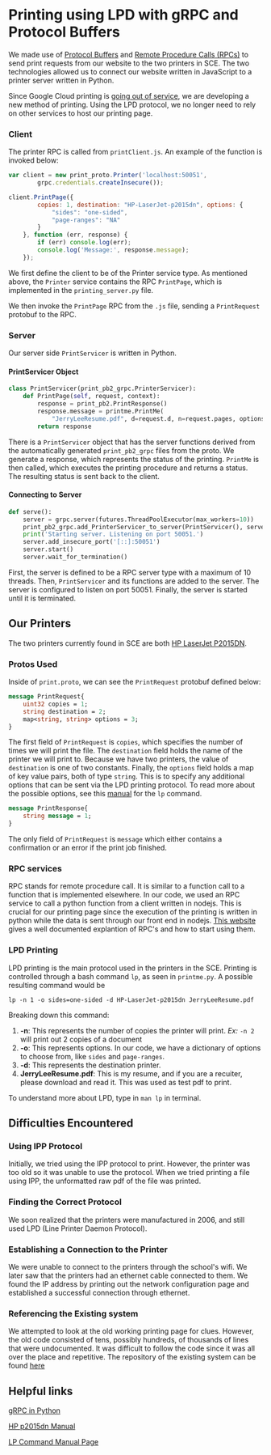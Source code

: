 # Printing using LPD with gRPC and Protocol Buffers
We made use of 
[Protocol Buffers](https://developers.google.com/protocol-buffers) and 
[Remote Procedure Calls (RPCs)](https://techterms.com/definition/rpc) to send 
print requests from our website to the two printers in SCE. The two 
technologies allowed us to connect our website written in JavaScript to a 
printer server written in Python.

Since Google Cloud printing is 
[going out of service](https://support.google.com/chrome/a/answer/9633006), 
we are developing a new method of printing. Using the LPD protocol, we no 
longer need to rely on other services to host our printing page.

### Client
The printer RPC is called from `printClient.js`. An example of the function 
is invoked below:

```js
var client = new print_proto.Printer('localhost:50051',
        grpc.credentials.createInsecure());

client.PrintPage({
        copies: 1, destination: "HP-LaserJet-p2015dn", options: {
            "sides": "one-sided",
            "page-ranges": "NA"
        }
    }, function (err, response) {
        if (err) console.log(err);
        console.log('Message:', response.message);
    });
```
We first define the client to be of the Printer service type. As mentioned 
above, the `Printer` service contains the RPC `PrintPage`, which is 
implemented in the `printing_server.py` file.

We then invoke the `PrintPage` RPC from the `.js` file, sending a 
`PrintRequest` protobuf to the RPC.


### Server
Our server side `PrintServicer` is written in Python. 

#### PrintServicer Object
```python
class PrintServicer(print_pb2_grpc.PrinterServicer):
    def PrintPage(self, request, context):
        response = print_pb2.PrintResponse()
        response.message = printme.PrintMe(
            "JerryLeeResume.pdf", d=request.d, n=request.pages, options=request.options)
        return response
```

There is a `PrintServicer` object that has the 
server functions derived from the automatically generated
`print_pb2_grpc` files from the proto. 
We generate a response, which represents the status of 
the printing. 
`PrintMe` is then called, which executes the printing procedure
and returns a status.
The resulting status is sent back to the client.

#### Connecting to Server
```python
def serve():
    server = grpc.server(futures.ThreadPoolExecutor(max_workers=10))
    print_pb2_grpc.add_PrinterServicer_to_server(PrintServicer(), server)
    print('Starting server. Listening on port 50051.')
    server.add_insecure_port('[::]:50051')
    server.start()
    server.wait_for_termination()
```
First, the server is defined to be a 
RPC server type with a maximum of 10 threads.
Then, `PrintServicer` and its functions are added to the server.
The server is configured to listen on port 50051.
Finally, the server is started until it is terminated. 

## Our Printers
The two printers currently found in SCE are both 
[HP LaserJet 
P2015DN](https://www.amazon.com/HP-CB368A-ABU-LaserJet-P2015DN/dp/B000JEDWTI).

### Protos Used
Inside of `print.proto`, we can see the `PrintRequest` protobuf defined below:
```proto
message PrintRequest{
    uint32 copies = 1;
    string destination = 2;
    map<string, string> options = 3;
}
```
The first field of `PrintRequest` is `copies`, which specifies the number of 
times we will print the file. The `destination` field holds the name of the 
printer we will print to. Because we have two printers, the value of 
`destination` is one of two constants. Finally, the `options` field holds a 
map of key value pairs, both of type `string`. This is to specify any 
additional options that can be sent via the LPD printing protocol. To read 
more about the possible options, see this 
[manual](https://www.cups.org/doc/man-lp.html#COMMON_JOB_OPTIONS) 
for the `lp` command.

```proto
message PrintResponse{
    string message = 1;
}
```
The only field of `PrintRequest` is `message` which either contains a 
confirmation or an error if the print job finished.

### RPC services
RPC stands for remote procedure call. 
It is similar to a function call to a function that is 
implemented elsewhere. 
In our code, we used an RPC service to call
a python function from a client written in nodejs.
This is crucial for our printing page since the 
execution of the printing is written in python
while the data is sent through our front end in nodejs.
[This website](https://www.semantics3.com/blog/a-simplified-guide-to-grpc-in-python-6c4e25f0c506/) 
gives a well documented explantion of RPC's and how to start using them.

### LPD Printing
LPD printing is the main protocol used in the printers in the SCE. 
Printing is controlled through a bash command `lp`, as seen in `printme.py`. 
A possible resulting command would be 
```
lp -n 1 -o sides=one-sided -d HP-LaserJet-p2015dn JerryLeeResume.pdf
```
Breaking down this command: 

1. **-n**:  This represents the number of copies the printer will print. 
*Ex:* `-n 2` will print out 2 copies of a document
2. **-o**: This represents options. 
In our code, we have a dictionary of options to choose from, like `sides` and `page-ranges`.
3. **-d**: This represents the destination printer.
4. **JerryLeeResume.pdf**: This is my resume, 
and if you are a recuiter, please download and read it.
This was used as test pdf to print.

To understand more about LPD, type in `man lp` in terminal.

## Difficulties Encountered

### Using IPP Protocol
Initially, we tried using the IPP protocol to print. 
However, the printer was too old so it was unable to 
use the protocol. When we tried printing a file using IPP, the 
unformatted raw pdf of the file was printed.

### Finding the Correct Protocol
We soon realized that the printers were manufactured in 2006, and still used 
LPD (Line Printer Daemon Protocol).

### Establishing a Connection to the Printer
We were unable to connect to the printers through the school's wifi. We later 
saw that the printers had an ethernet cable connected to them. We found the IP 
address by printing out the network configuration page and established a 
successful connection through ethernet.

### Referencing the Existing system
We attempted to look at the old working printing page for
clues. However, the old code consisted of tens, possibly 
hundreds, of thousands of lines that were undocumented. 
It was difficult to follow the code since it was all over
the place and repetitive. The repository of the existing system can be found 
[here](https://github.com/SCE-Development/Printer/)

## Helpful links
[gRPC in Python](https://www.semantics3.com/blog/a-simplified-guide-to-grpc-in-python-6c4e25f0c506/)

[HP p2015dn Manual](http://www.hp.com/ctg/Manual/c00623611.pdf)

[LP Command Manual Page](https://www.cups.org/doc/man-lp.html)

